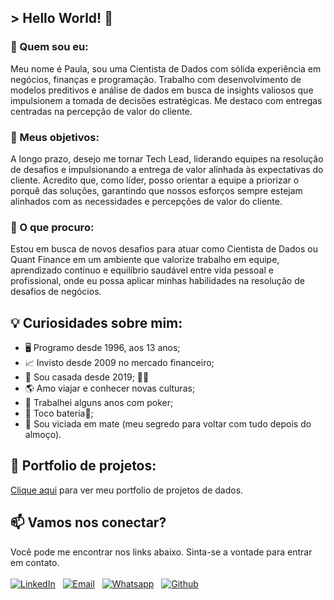 ## > Hello World! 👋
### 🧩 Quem sou eu:
Meu nome é Paula, sou uma Cientista de Dados com sólida experiência em negócios, finanças e programação. Trabalho com desenvolvimento de modelos preditivos e análise de dados em busca de insights valiosos que impulsionem a tomada de decisões estratégicas. Me destaco com entregas centradas na percepção de valor do cliente.

### 🎯 Meus objetivos:
A longo prazo, desejo me tornar Tech Lead, liderando equipes na resolução de desafios e impulsionando a entrega de valor alinhada às expectativas do cliente. Acredito que, como líder, posso orientar a equipe a priorizar o porquê das soluções, garantindo que nossos esforços sempre estejam alinhados com as necessidades e percepções de valor do cliente.

### 🔎 O que procuro:
Estou em busca de novos desafios para atuar como Cientista de Dados ou Quant Finance em um ambiente que valorize trabalho em equipe, aprendizado contínuo e equilíbrio saudável entre vida pessoal e profissional, onde eu possa aplicar minhas habilidades na resolução de desafios de negócios.

## 💡 Curiosidades sobre mim:

- 🖥️ Programo desde 1996, aos 13 anos;
- 📈 Invisto desde 2009 no mercado financeiro;
- 💍 Sou casada desde 2019; 🏳‍🌈
- 🌎 Amo viajar e conhecer novas culturas;
- 🧠 Trabalhei alguns anos com poker; 
- 🥁 Toco bateria🤘;
- 🧉 Sou viciada em mate (meu segredo para voltar com tudo depois do almoço).

## 🚀 Portfolio de projetos:
[Clique aqui](https://paulawehdorn.github.io/portfolio_projetos/) para ver meu portfolio de projetos de dados.

## 📫 Vamos nos conectar?
Você pode me encontrar nos links abaixo. Sinta-se a vontade para entrar em contato.
<br><br>
[![LinkedIn](https://img.icons8.com/stickers/60/000000/linkedin.png)](https://www.linkedin.com/in/paulawehdorn/)
&nbsp;
[![Email](https://img.icons8.com/stickers/60/ffffff/mail.png)](mailto:pwehdorn@gmail.com)
&nbsp;
[![Whatsapp](https://img.icons8.com/stickers/60/40C351/whatsapp.png)](https://api.whatsapp.com/send?phone=5531999152975)
&nbsp;
[![Github](https://img.icons8.com/stickers/60/000000/github.png)](https://github.com/paulawehdorn?tab=repositories)
&nbsp;
